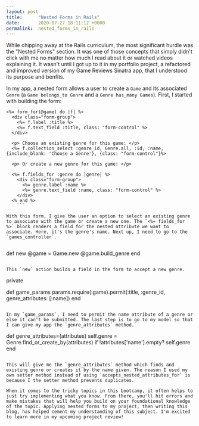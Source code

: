 ```yaml
---
layout: post
title:      "Nested Forms in Rails"
date:       2020-07-27 18:11:12 +0000
permalink:  nested_forms_in_rails
---
```



While chipping away at the Rails curriculum, the most significant hurdle was the "Nested Forms" section. It was one of those concepts that simply didn't click with me no matter how much I read about it or watched videos explaining it. It wasn't until I got up to it in my portfolio project, a refactored and improved version of my Game Reviews Sinatra app, that I understood its purpose and benfits.

In my app, a nested form allows a user to create a `Game` and its associated `Genre` (a `Game belongs_to Genre` and a `Genre has_many Games`). First, I started with building the form: 

```
<%= form_for(@game) do |f| %>
  <div class="form-group">
    <%= f.label :title %>
    <%= f.text_field :title, class: "form-control" %>
  </div>

  <p> Choose an existing genre for this game: </p>
  <%= f.collection_select :genre_id, Genre.all, :id, :name, {include_blank: 'Choose a Genre'}, {class: "form-control"}%>

  <p> Or create a new genre for this game: </p>

  <%= f.fields_for :genre do |genre| %>
    <div class="form-group">
      <%= genre.label :name %>
      <%= genre.text_field :name, class: "form-control" %>
    </div>
  <% end %>
	```
	
With this form, I give the user an option to select an existing genre to associate with the game or create a new one. The `<%= fields_for %>` block renders a field for the nested attribute we want to associate. Here, it's the genre's name. Next up, I need to go to the `games_controller`.
	
```
def new
  @game = Game.new
  @game.build_genre
end
```

This `new` action builds a field in the form to accept a new genre.

```
private

def game_params
  params.require(:game).permit(:title, :genre_id, genre_attributes: [:name])
end
```

In my `game_params`, I need to permit the name attribute of a genre or else it can't be submitted. The last step is to go to my model so that I can give my app the `genre_attributes` method.

```
def genre_attributes=(attributes)
  self.genre = Genre.find_or_create_by(attributes) if !attributes['name'].empty?
  self.genre
end
```

This will give me the `genre_attributes` method which finds and existing genre or creates it by the name given. The reason I used my own setter method instead of using `accepts_nested_attributes_for` is because I the setter method prevents duplicates.

When it comes to the tricky topics in this bootcamp, it often helps to just try implementing what you know. From there, you'll hit errors and make mistakes that will help you build on your foundational knowledge of the topic. Applying nested forms to my project, then writing this blog, has helped cement my understanding of this subject. I'm excited to learn more in my upcoming project review!
